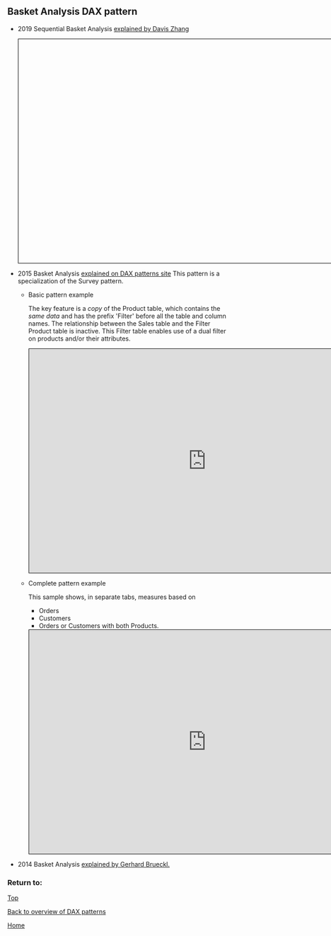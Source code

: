 <style>
    iframe {
      border: 1px solid black;
      width: 800px;
      height: 506px;
    }
</style>


## Basket Analysis DAX pattern

- 2019 Sequential Basket Analysis [explained by Davis Zhang](https://www.linkedin.com/pulse/explore-potential-products-through-customers-purchase-davis-zhang)

    <iframe id="iframe-sba-1" title="sequential-basket-analysis-1" importance="low" allow="fullscreen"
    src=""></iframe>

- 2015 Basket Analysis [explained on DAX patterns site](https://www.daxpatterns.com/basket-analysis/)
  This pattern is a specialization of the Survey pattern.
  
  - Basic pattern example
    
    The key feature is a *copy* of the Product table, which contains the *same data* and has the prefix 'Filter' before all the table and column names. The relationship between the Sales table and the Filter Product table is inactive.  This Filter table enables use of a dual filter on products and/or their attributes.
    
    <iframe id="iframe-ba-1" title="basket-analysis-1" importance="low" allow="fullscreen"
    src="https://app.powerbi.com/view?r=eyJrIjoiZjVlNjk4NmItYWMyYi00MzQ1LTllN2UtMGYxZjNmMTdiZWViIiwidCI6Ijg1OTBlYTFlLTdiMjctNDJlNS04MTdmLTZjOGYzNzE5ZjMxNCJ9"></iframe>
    

  - Complete pattern example
    
    This sample shows, in separate tabs, measures based on 
    - Orders 
    - Customers 
    - Orders or Customers with both Products.
    
    
    <iframe id="iframe-ba-2" title="basket-analysis-2" importance="low"  allow="fullscreen" 
    src="https://app.powerbi.com/view?r=eyJrIjoiOTQzMzljZDktZWRkYi00OGJlLTgwZjktMTg5MjQ0MmNlMmU3IiwidCI6Ijg1OTBlYTFlLTdiMjctNDJlNS04MTdmLTZjOGYzNzE5ZjMxNCJ9"></iframe>

- 2014 Basket Analysis [explained by Gerhard Brueckl.](https://blog.gbrueckl.at/2014/02/applied-basket-analysis-in-power-pivot-using-dax/)

    

### Return to: 
[Top](#basket-analysis-dax-pattern)
  
[Back to overview of DAX patterns](/Power-BI-samples-DAX-patterns/)
  
[Home](/.)
